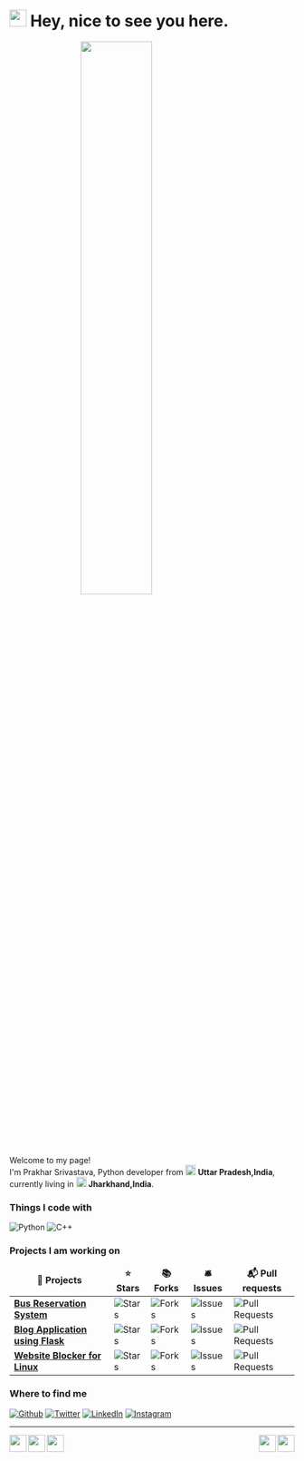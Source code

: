 <h1><img src="https://emojis.slackmojis.com/emojis/images/1531849430/4246/blob-sunglasses.gif?1531849430" width="30"/> Hey, nice to see you here.</h1>

<img src = "https://raw.githubusercontent.com/RoyalEagle73/RoyalEagle73/master/coding-freak.gif" width = "400" style = "display: block;margin-left: auto;margin-right: auto;width: 50%;align : center"/>


<p>
    Welcome to my page! </br> I'm Prakhar Srivastava, Python developer from <img src="https://image.shutterstock.com/image-illustration/india-flag-icon-clipping-     path-260nw-175844369.jpg" width="18"/> <b>Uttar Pradesh,India</b>, currently living in <img src="https://image.shutterstock.com/image-illustration/india-flag-     icon-clipping-path-260nw-175844369.jpg" width="18"/> <b>Jharkhand,India</b>. </p>
    <h3>
	Things I code with
    </h3>
<p>
  <img alt="Python" src="https://img.shields.io/badge/Python-%20-lightgrey" />
  <img alt="C++" src="https://img.shields.io/badge/C++-%20-red" />
</p>
<h3>Projects I am working on</h3>
<table>
  <thead align="center">
    <tr border: none;>
      <td><b>🎁 Projects</b></td>
      <td><b>⭐ Stars</b></td>
      <td><b>📚 Forks</b></td>
      <td><b>🛎 Issues</b></td>
      <td><b>📬 Pull requests</b></td>
    </tr>
  </thead>
  <tbody>
    <tr>
	<td><a href="https://github.com/ami-jugjug/BUS-RESERVATION-SYSTEM-USING-CPP-STL"><b>Bus Reservation System</b></a></td>
	<td><img alt="Stars" src="https://img.shields.io/github/stars/ami-jugjug/BUS-RESERVATION-SYSTEM-USING-CPP-STL?style=flat-square&labelColor=343b41"/></td>
	<td><img alt="Forks" src="https://img.shields.io/github/forks/ami-jugjug/BUS-RESERVATION-SYSTEM-USING-CPP-STL?style=flat-square&labelColor=343b41"/></td>
	<td><img alt="Issues" src="https://img.shields.io/github/issues/ami-jugjug/BUS-RESERVATION-SYSTEM-USING-CPP-STL?style=flat-square&labelColor=343b41"/>		</td>
	<td><img alt="Pull Requests" src="https://img.shields.io/github/issues-pr/ami-jugjug/BUS-RESERVATION-SYSTEM-USING-CPP-STL?style=flat-square&labelColor=343b41"/></td>
    </tr>
    <tr>
	<td><a href="https://github.com/ami-jugjug/Flask-App-combined"><b>Blog Application using Flask</b></a></td>
        <td><img alt="Stars" src="https://img.shields.io/github/stars/ami-jugjug/Flask-App-combined?style=flat-square&labelColor=343b41"/></td>
        <td><img alt="Forks" src="https://img.shields.io/github/forks/ami-jugjug/Flask-App-combined?style=flat-square&labelColor=343b41"/></td>
        <td><img alt="Issues" src="https://img.shields.io/github/issues/ami-jugjug/Flask-App-combined?style=flat-square&labelColor=343b41"/></td>
        <td><img alt="Pull Requests" src="https://img.shields.io/github/issues-pr/ami-jugjug/Flask-App-combined?style=flat-square&labelColor=343b41"/></td>
    </tr>
    <tr>
	<td><a href="https://github.com/ami-jugjug/Website-Blocker-for-Linux-GUI"><b>Website Blocker for Linux</b></a></td>
        <td><img alt="Stars" src="https://img.shields.io/github/stars/ami-jugjug/Website-Blocker-for-Linux-GUI?style=flat-square&labelColor=343b41"/></td>
        <td><img alt="Forks" src="https://img.shields.io/github/forks/ami-jugjug/Website-Blocker-for-Linux-GUI?style=flat-square&labelColor=343b41"/></td>
        <td><img alt="Issues" src="https://img.shields.io/github/issues/ami-jugjug/Website-Blocker-for-Linux-GUI?style=flat-square&labelColor=343b41"/></td>
        <td><img alt="Pull Requests" src="https://img.shields.io/github/issues-pr/ami-jugjug/Website-Blocker-for-Linux-GUI?style=flat-square&labelColor=343b41"/>	 </td>
    </tr>
  </tbody>
</table>
<h3>Where to find me</h3>
<p>
 <a href="https://github.com/ami-jugjug" target="_blank"><img alt="Github" src="https://img.shields.io/badge/GitHub-%2312100E.svg?&style=for-the-badge&logo=Github&logoColor=white" /></a> <a href="https://twitter.com/ami_jugjug" target="_blank"><img alt="Twitter" src="https://img.shields.io/badge/twitter-%231DA1F2.svg?&style=for-the-badge&logo=twitter&logoColor=white" /></a> <a href="https://www.linkedin.com/in/amijugjug" target="_blank"><img alt="LinkedIn" src="https://img.shields.io/badge/linkedin-%230077B5.svg?&style=for-the-badge&logo=linkedin&logoColor=white" /></a> <a href="https://www.instagram.com/ami_jugjug" target="_blank"><img alt="Instagram" src="https://img.shields.io/badge/instagram-%230077B5.svg?&style=for-the-badge&logo=instagram&logoColor=purple" /></a>
</p>

------------
<p align='center'>
  <img width="30"  align='left' src="https://media1.giphy.com/media/du3J3cXyzhj75IOgvA/giphy.gif?cid=ecf05e47606xz337xsmht436z15o6q5lfdqfmid86fp0j5qc&rid=giphy.gif">
    <img width="30"  align='right' src="https://media.giphy.com/media/KAq5w47R9rmTuvWOWa/giphy.gif">
    <img width="30"  align='left'  src="https://user-images.githubusercontent.com/42747200/46140125-da084900-c26d-11e8-8ea7-c45ae6306309.png">
    <img width="30"  align='left' src="https://media2.giphy.com/media/SS8CV2rQdlYNLtBCiF/giphy.gif">
    <img width="30"  align='right' src="https://media.giphy.com/media/26n7b7PjSOZJwVCmY/giphy.gif">
</p>
